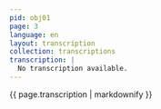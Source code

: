 ```yaml
---
pid: obj01
page: 3
language: en
layout: transcription
collection: transcriptions
transcription: |
  No transcription available.
---
```


{{ page.transcription | markdownify }}
